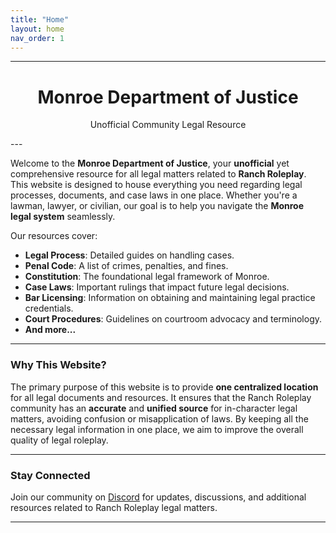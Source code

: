 ```yaml
---
title: "Home"
layout: home
nav_order: 1
---
```



---
<div style="text-align: center;">
  <h1><strong>Monroe Department of Justice</strong></h1>
  <p>Unofficial Community Legal Resource</p>
</div>
---

Welcome to the **Monroe Department of Justice**, your **unofficial** yet comprehensive resource for all legal matters related to **Ranch Roleplay**. This website is designed to house everything you need regarding legal processes, documents, and case laws in one place. Whether you're a lawman, lawyer, or civilian, our goal is to help you navigate the **Monroe legal system** seamlessly.

Our resources cover:
- **Legal Process**: Detailed guides on handling cases.
- **Penal Code**: A list of crimes, penalties, and fines.
- **Constitution**: The foundational legal framework of Monroe.
- **Case Laws**: Important rulings that impact future legal decisions.
- **Bar Licensing**: Information on obtaining and maintaining legal practice credentials.
- **Court Procedures**: Guidelines on courtroom advocacy and terminology.
- **And more...**

---

### **Why This Website?**

The primary purpose of this website is to provide **one centralized location** for all legal documents and resources. It ensures that the Ranch Roleplay community has an **accurate** and **unified source** for in-character legal matters, avoiding confusion or misapplication of laws. By keeping all the necessary legal information in one place, we aim to improve the overall quality of legal roleplay.

---

### **Stay Connected**

Join our community on [Discord](https://discord.com/invite/Sc3Ur4Uxpp) for updates, discussions, and additional resources related to Ranch Roleplay legal matters.

---

<script src="{{ '/assets/js/custom-search.js' | relative_url }}"></script>
